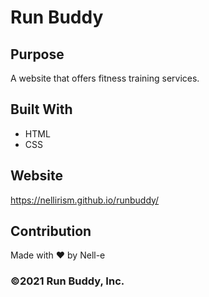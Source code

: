 # Run Buddy

## Purpose
A website that offers fitness training services. 

## Built With
* HTML
* CSS

## Website
https://nellirism.github.io/runbuddy/

## Contribution
Made with ❤️ by Nell-e

### ©️2021 Run Buddy, Inc. 
